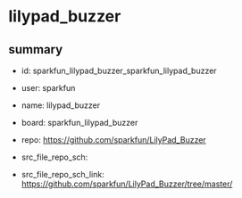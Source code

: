 # lilypad_buzzer
 
## summary 
* id: sparkfun_lilypad_buzzer_sparkfun_lilypad_buzzer
* user: sparkfun
* name: lilypad_buzzer
* board: sparkfun_lilypad_buzzer
* repo: https://github.com/sparkfun/LilyPad_Buzzer



* src_file_repo_sch: 
* src_file_repo_sch_link: https://github.com/sparkfun/LilyPad_Buzzer/tree/master/






